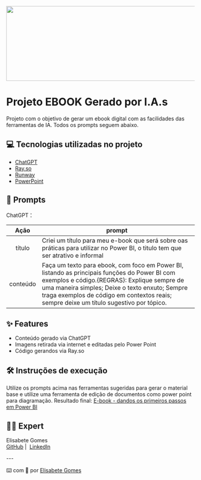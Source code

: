 <p align="center">
    <img id="capa" width="841" height ="200" src="capa.jpg">
</p>

# Projeto EBOOK Gerado por I.A.s

Projeto com o objetivo de gerar um ebook digital com as facilidades das ferramentas de IA. Todos os prompts
seguem abaixo.

## 💻 Tecnologias utilizadas no projeto

- [ChatGPT](https://chat.openai.com/) 
- [Ray.so](https://ray.so/)
- [Runway](https://app.runwayml.com/video-tools/teams/lizaugusto19/dashboard)
- [PowerPoint](https://www.microsoft.com/en/microsoft-365/powerpoint)

## 🧠 Prompts

ChatGPT：

|   Ação   | prompt                                                                                                                                                                                                                                                                         |
| :------: | ------------------------------------------------------------------------------------------------------------------------------------------------------------------------------------------------------------------------------------------------------------------------------ |
|  título  | Criei um título para meu e-book que será sobre oas práticas para utilizar no Power BI, o titulo tem que ser atrativo e informal |
| conteúdo | Faça um texto para ebook, com foco em Power BI, listando as principais funções do Power BI com exemplos e código.{REGRAS}: Explique sempre de uma maneira simples; Deixe o texto enxuto; Sempre traga exemplos de código em contextos reais; sempre deixe um título sugestivo por tópico.|


## ✨ Features

- Conteúdo gerado via ChatGPT
- Imagens retirada via internet e editadas pelo Power Point
- Código gerandos via Ray.so


## 🛠️ Instruções de execução

Utilize os prompts acima nas ferramentas sugeridas para gerar o material base e utilize uma ferramenta de edição de documentos como power point para diagramação.
Resultado final: <a href="https://drive.google.com/file/d/1ccrRFiJdtTdkn1ALSzbZNv7cgo-9t-QP/view?usp=sharing">E-book - dandos os primeiros passos em Power BI</a>

## 👨‍💻 Expert
<p>
    Elisabete Gomes<br>
    <a href="https://github.com/Elisabete-A-Gomes">
    GitHub</a>&nbsp;|&nbsp;
    <a href="https://www.linkedin.com/in/elisabete-augusto-gomes">LinkedIn</a>
</p>
---

⌨️ com 💜 por [Elisabete Gomes](https://www.linkedin.com/in/elisabete-augusto-gomes)
